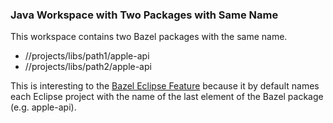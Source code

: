 ### Java Workspace with Two Packages with Same Name

This workspace contains two Bazel packages with the same name.

- //projects/libs/path1/apple-api
- //projects/libs/path2/apple-api

This is interesting to the [Bazel Eclipse Feature](https://github.com/salesforce/bazel-eclipse) because it by default names
  each Eclipse project with the name of the last element of the Bazel package (e.g. apple-api).
